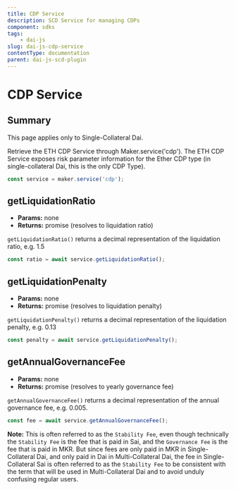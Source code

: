 ```yaml
---
title: CDP Service
description: SCD Service for managing CDPs
component: sdks
tags:
	- dai-js
slug: dai-js-cdp-service
contentType: documentation
parent: dai-js-scd-plugin
---
```


# CDP Service

## Summary

This page applies only to Single-Collateral Dai.

Retrieve the ETH CDP Service through Maker.service\('cdp'\). The ETH CDP Service exposes risk parameter information for the Ether CDP type \(in single-collateral Dai, this is the only CDP Type\).

```javascript
const service = maker.service('cdp');
```

## getLiquidationRatio

- **Params:** none
- **Returns:** promise \(resolves to liquidation ratio\)

`getLiquidationRatio()` returns a decimal representation of the liquidation ratio, e.g. 1.5

```javascript
const ratio = await service.getLiquidationRatio();
```

## getLiquidationPenalty

- **Params:** none
- **Returns:** promise \(resolves to liquidation penalty\)

`getLiquidationPenalty()` returns a decimal representation of the liquidation penalty, e.g. 0.13

```javascript
const penalty = await service.getLiquidationPenalty();
```

## getAnnualGovernanceFee

- **Params:** none
- **Returns:** promise \(resolves to yearly governance fee\)

`getAnnualGovernanceFee()` returns a decimal representation of the annual governance fee, e.g. 0.005.

```javascript
const fee = await service.getAnnualGovernanceFee();
```

**Note:** This is often referred to as the `Stability Fee`, even though technically the `Stability Fee` is the fee that is paid in Sai, and the `Governance Fee` is the fee that is paid in MKR. But since fees are only paid in MKR in Single-Collateral Dai, and only paid in Dai in Multi-Collateral Dai, the fee in Single-Collateral Sai is often referred to as the `Stability Fee` to be consistent with the term that will be used in Multi-Collateral Dai and to avoid unduly confusing regular users.
